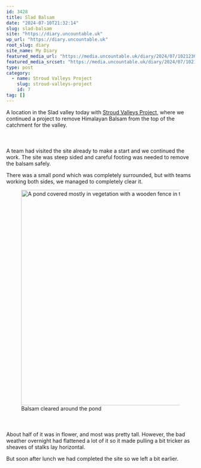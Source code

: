 ```yaml
---
id: 3428
title: Slad Balsam
date: "2024-07-10T21:32:14"
slug: slad-balsam
site: "https://diary.uncountable.uk"
wp_url: "https://diary.uncountable.uk"
root_slug: diary
site_name: My Diary
featured_media_url: "https://media.uncountable.uk/diary/2024/07/10212304/IMG20240710101916.webp"
featured_media_srcset: "https://media.uncountable.uk/diary/2024/07/10212304/IMG20240710101916-300x169.webp 300w, https://media.uncountable.uk/diary/2024/07/10212304/IMG20240710101916-1024x576.webp 1024w, https://media.uncountable.uk/diary/2024/07/10212304/IMG20240710101916-150x150.webp 150w, https://media.uncountable.uk/diary/2024/07/10212304/IMG20240710101916-640x360.webp 640w, https://media.uncountable.uk/diary/2024/07/10212304/IMG20240710101916.webp 2000w"
type: post
category:
  - name: Stroud Valleys Project
    slug: stroud-valleys-project
    id: 7
tag: []
---
```



<p>A location in the Slad valley today with <a href="https://www.stroudvalleysproject.org/">Stroud Valleys Project</a>, where we continued a project to remove Himalayan Balsam from the top of the catchment for the valley.</p>


<style>.kb-row-layout-id3428_26d5b4-ff > .kt-row-column-wrap{align-content:start;}:where(.kb-row-layout-id3428_26d5b4-ff > .kt-row-column-wrap) > .wp-block-kadence-column{justify-content:start;}.kb-row-layout-id3428_26d5b4-ff > .kt-row-column-wrap{column-gap:var(--global-kb-gap-md, 2rem);row-gap:var(--global-kb-gap-md, 2rem);padding-top:var(--global-kb-spacing-sm, 1.5rem);padding-bottom:var(--global-kb-spacing-sm, 1.5rem);grid-template-columns:repeat(2, minmax(0, 1fr));}.kb-row-layout-id3428_26d5b4-ff > .kt-row-layout-overlay{opacity:0.30;}@media all and (max-width: 1024px){.kb-row-layout-id3428_26d5b4-ff > .kt-row-column-wrap{grid-template-columns:repeat(2, minmax(0, 1fr));}}@media all and (max-width: 767px){.kb-row-layout-id3428_26d5b4-ff > .kt-row-column-wrap{grid-template-columns:minmax(0, 1fr);}.kb-row-layout-id3428_26d5b4-ff > .kt-row-column-wrap > .wp-block-kadence-column:nth-of-type(1){order:2;}.kb-row-layout-id3428_26d5b4-ff > .kt-row-column-wrap > .wp-block-kadence-column:nth-of-type(2){order:1;}.kb-row-layout-id3428_26d5b4-ff > .kt-row-column-wrap > .wp-block-kadence-column:nth-of-type(3){order:12;}.kb-row-layout-id3428_26d5b4-ff > .kt-row-column-wrap > .wp-block-kadence-column:nth-of-type(4){order:11;}.kb-row-layout-id3428_26d5b4-ff > .kt-row-column-wrap > .wp-block-kadence-column:nth-of-type(5){order:22;}.kb-row-layout-id3428_26d5b4-ff > .kt-row-column-wrap > .wp-block-kadence-column:nth-of-type(6){order:21;}.kb-row-layout-id3428_26d5b4-ff > .kt-row-column-wrap > .wp-block-kadence-column:nth-of-type(7){order:32;}.kb-row-layout-id3428_26d5b4-ff > .kt-row-column-wrap > .wp-block-kadence-column:nth-of-type(8){order:31;}}</style><div class="kb-row-layout-wrap kb-row-layout-id3428_26d5b4-ff alignnone wp-block-kadence-rowlayout"><div class="kt-row-column-wrap kt-has-2-columns kt-row-layout-equal kt-tab-layout-inherit kt-mobile-layout-row kt-row-valign-top">
<style>.kadence-column3428_15cdc3-28 > .kt-inside-inner-col,.kadence-column3428_15cdc3-28 > .kt-inside-inner-col:before{border-top-left-radius:0px;border-top-right-radius:0px;border-bottom-right-radius:0px;border-bottom-left-radius:0px;}.kadence-column3428_15cdc3-28 > .kt-inside-inner-col{column-gap:var(--global-kb-gap-sm, 1rem);}.kadence-column3428_15cdc3-28 > .kt-inside-inner-col{flex-direction:column;}.kadence-column3428_15cdc3-28 > .kt-inside-inner-col > .aligncenter{width:100%;}.kadence-column3428_15cdc3-28 > .kt-inside-inner-col:before{opacity:0.3;}.kadence-column3428_15cdc3-28{position:relative;}@media all and (max-width: 1024px){.kadence-column3428_15cdc3-28 > .kt-inside-inner-col{flex-direction:column;justify-content:center;}}@media all and (max-width: 767px){.kadence-column3428_15cdc3-28 > .kt-inside-inner-col{flex-direction:column;justify-content:center;}}</style>
<div class="wp-block-kadence-column kadence-column3428_15cdc3-28"><div class="kt-inside-inner-col">
<p>A team had visited the site already to make a start and we continued the work.  The site was steep sided and careful footing was needed to remove the balsam safely.</p>



<p>There was a small pond which was completely surrounded, but with teams working both sides, we managed to completely clear it.</p>
</div></div>


<style>.kadence-column3428_3fcaf6-af > .kt-inside-inner-col,.kadence-column3428_3fcaf6-af > .kt-inside-inner-col:before{border-top-left-radius:0px;border-top-right-radius:0px;border-bottom-right-radius:0px;border-bottom-left-radius:0px;}.kadence-column3428_3fcaf6-af > .kt-inside-inner-col{column-gap:var(--global-kb-gap-sm, 1rem);}.kadence-column3428_3fcaf6-af > .kt-inside-inner-col{flex-direction:column;}.kadence-column3428_3fcaf6-af > .kt-inside-inner-col > .aligncenter{width:100%;}.kadence-column3428_3fcaf6-af > .kt-inside-inner-col:before{opacity:0.3;}.kadence-column3428_3fcaf6-af{position:relative;}@media all and (max-width: 1024px){.kadence-column3428_3fcaf6-af > .kt-inside-inner-col{flex-direction:column;justify-content:center;}}@media all and (max-width: 767px){.kadence-column3428_3fcaf6-af > .kt-inside-inner-col{flex-direction:column;justify-content:center;}}</style>
<div class="wp-block-kadence-column kadence-column3428_3fcaf6-af"><div class="kt-inside-inner-col">
<figure class="wp-block-image size-large"><img loading="lazy" decoding="async" width="1024" height="576" src="https://media.uncountable.uk/diary/2024/07/10212305/IMG20240710132250-1024x576.webp" alt="A pond covered mostly in vegetation with a wooden fence in the background" class="wp-image-3430" srcset="https://media.uncountable.uk/diary/2024/07/10212305/IMG20240710132250-1024x576.webp 1024w, https://media.uncountable.uk/diary/2024/07/10212305/IMG20240710132250-300x169.webp 300w, https://media.uncountable.uk/diary/2024/07/10212305/IMG20240710132250-640x360.webp 640w, https://media.uncountable.uk/diary/2024/07/10212305/IMG20240710132250.webp 2000w" sizes="auto, (max-width: 1024px) 100vw, 1024px" /><figcaption class="wp-element-caption">Balsam cleared around the pond</figcaption></figure>
</div></div>

</div></div>


<p>About half of it was in flower, and most was pretty tall.  However, the bad weather overnight had flattened a lot of it so it made pulling a bit tricker as sheaves of stalks lay horizontal.</p>



<p>But soon after lunch we had completed the site so we left a bit earlier.</p>
